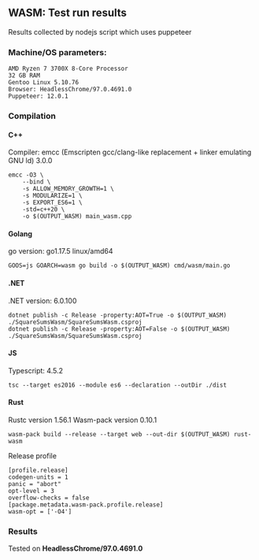 ## WASM: Test run results

Results collected by nodejs script which uses puppeteer 

### Machine/OS parameters:

```
AMD Ryzen 7 3700X 8-Core Processor
32 GB RAM
Gentoo Linux 5.10.76
Browser: HeadlessChrome/97.0.4691.0
Puppeteer: 12.0.1
```

### Compilation

#### C++

Compiler: emcc (Emscripten gcc/clang-like replacement + linker emulating GNU ld) 3.0.0

```
emcc -O3 \
	--bind \
	-s ALLOW_MEMORY_GROWTH=1 \
    -s MODULARIZE=1 \
    -s EXPORT_ES6=1 \
	-std=c++20 \
	-o $(OUTPUT_WASM) main_wasm.cpp
```

#### Golang
go version: go1.17.5 linux/amd64
```
GOOS=js GOARCH=wasm go build -o $(OUTPUT_WASM) cmd/wasm/main.go 
```

#### .NET

.NET version: 6.0.100
```
dotnet publish -c Release -property:AOT=True -o $(OUTPUT_WASM) ./SquareSumsWasm/SquareSumsWasm.csproj
dotnet publish -c Release -property:AOT=False -o $(OUTPUT_WASM) ./SquareSumsWasm/SquareSumsWasm.csproj
```

#### JS
Typescript: 4.5.2
```
tsc --target es2016 --module es6 --declaration --outDir ./dist
```

#### Rust
Rustc version 1.56.1
Wasm-pack version 0.10.1
```
wasm-pack build --release --target web --out-dir $(OUTPUT_WASM) rust-wasm
```
Release profile
```
[profile.release]
codegen-units = 1
panic = "abort"
opt-level = 3
overflow-checks = false
[package.metadata.wasm-pack.profile.release]
wasm-opt = ['-O4']
```
### Results

Tested on **HeadlessChrome/97.0.4691.0**




